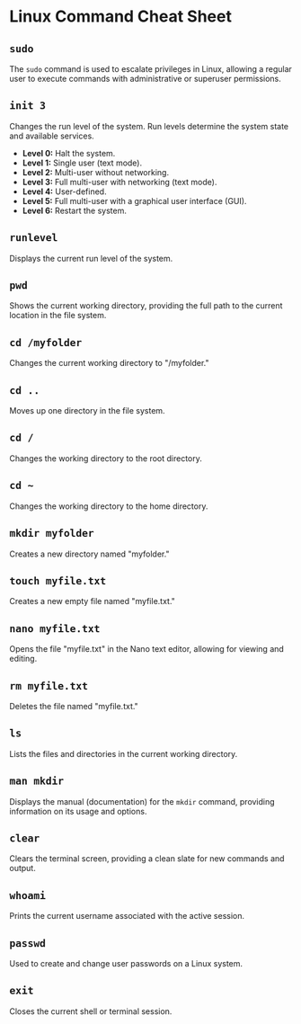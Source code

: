 # Linux Command Cheat Sheet

## `sudo`
The `sudo` command is used to escalate privileges in Linux, allowing a regular user to execute commands with administrative or superuser permissions.

## `init 3`
Changes the run level of the system. Run levels determine the system state and available services.

- **Level 0:** Halt the system.
- **Level 1:** Single user (text mode).
- **Level 2:** Multi-user without networking.
- **Level 3:** Full multi-user with networking (text mode).
- **Level 4:** User-defined.
- **Level 5:** Full multi-user with a graphical user interface (GUI).
- **Level 6:** Restart the system.

## `runlevel`
Displays the current run level of the system.

## `pwd`
Shows the current working directory, providing the full path to the current location in the file system.

## `cd /myfolder`
Changes the current working directory to "/myfolder."

## `cd ..`
Moves up one directory in the file system.

## `cd /`
Changes the working directory to the root directory.

## `cd ~`
Changes the working directory to the home directory.

## `mkdir myfolder`
Creates a new directory named "myfolder."

## `touch myfile.txt`
Creates a new empty file named "myfile.txt."

## `nano myfile.txt`
Opens the file "myfile.txt" in the Nano text editor, allowing for viewing and editing.

## `rm myfile.txt`
Deletes the file named "myfile.txt."

## `ls`
Lists the files and directories in the current working directory.

## `man mkdir`
Displays the manual (documentation) for the `mkdir` command, providing information on its usage and options.

## `clear`
Clears the terminal screen, providing a clean slate for new commands and output.

## `whoami`
Prints the current username associated with the active session.

## `passwd`
Used to create and change user passwords on a Linux system.

## `exit`
Closes the current shell or terminal session.
